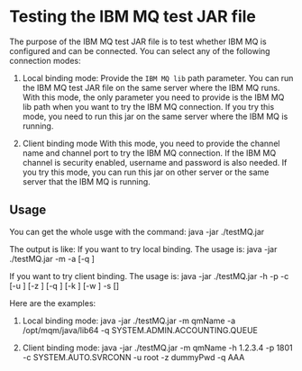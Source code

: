 # Testing the IBM MQ test JAR file

The purpose of the IBM MQ test JAR file is to test whether IBM MQ is configured and can be connected. You can select any of the following connection modes:

1. Local binding mode: Provide the `IBM MQ lib` path parameter. You can run the IBM MQ test JAR file on the same server where the IBM MQ runs.
With this mode, the only parameter you need to provide is the IBM MQ lib path when you want to try the IBM MQ connection. If you try this mode, you need to run this jar on the same server where the IBM MQ is running.

2. Client binding mode
With this mode, you need to provide the channel name and channel port to try the IBM MQ connection. If the IBM MQ channel is security enabled, username and password is also needed. If you try this mode, you can run this jar on other server or the same server that the IBM MQ is running. 

## Usage

You can get the whole usge with the command:
java -jar ./testMQ.jar 

The output is like:
If you want to try local binding. The usage is: 
    java -jar ./testMQ.jar -m <qmgr-name> -a <lib-path> [-q <queueName>]

If you want to try client binding. The usage is:
    java -jar ./testMQ.jar -h <host> -p <port> -c <channel> [-u <user>] [-z <password>] [-q <queueName>] [-k <keystore>] [-w <keystore-password>] -s [<ciph-suite>]

Here are the examples:

1. Local binding mode:
java -jar ./testMQ.jar -m qmName -a /opt/mqm/java/lib64 -q SYSTEM.ADMIN.ACCOUNTING.QUEUE

2. Client binding mode:
java -jar ./testMQ.jar -m qmName -h 1.2.3.4 -p 1801 -c SYSTEM.AUTO.SVRCONN -u root -z dummyPwd -q AAA
